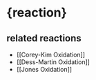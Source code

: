# {reaction}

## related reactions
- [[Corey-Kim Oxidation]]
- [[Dess-Martin Oxidation]]
- [[Jones Oxidation]]